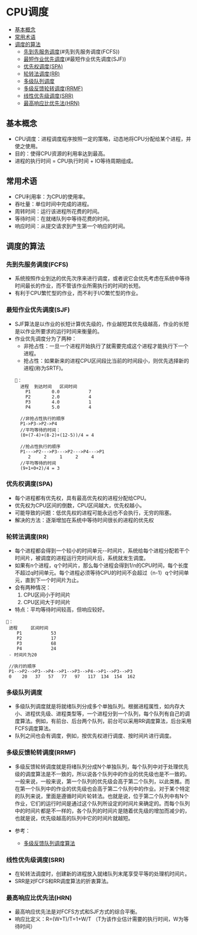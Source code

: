 # CPU调度
- [基本概念](#基本概念)
- [常用术语](#常用术语)
- [调度的算法](#调度的算法)
   - [先到先服务调度](FCFS)(#先到先服务调度(FCFS))
   - [最短作业优先调度](SJF)(#最短作业优先调度(SJF))
   - [优先权调度(SPA)](#优先权调度(SPA))
   - [轮转法调度(RR)](#轮转法调度(RR))
   - [多级队列调度](#多级队列调度)
   - [多级反馈轮转调度(RRMF)](#多级反馈轮转调度(RRMF))
   - [线性优先级调度(SRR)](#线性优先级调度(SRR))
   - [最高响应比优先法(HRN)](#最高响应比优先法(HRN))

## 基本概念
- CPU调度：进程调度程序按照一定的策略，动态地将CPU分配给某个进程，并使之使用。
- 目的：使得CPU资源的利用率达到最高。
- 进程的执行时间 = CPU执行时间 + IO等待周期组成。

## 常用术语
- CPU利用率：为CPU的使用率。
- 吞吐量：单位时间中完成的进程。
- 周转时间：运行该进程所花费的时间。
- 等待时间：在就绪队列中等待花费的时间。
- 响应时间：从提交请求到产生第一个响应的时间。

## 调度的算法
### 先到先服务调度(FCFS)
- 系统按照作业到达的优先次序来进行调度，或者说它会优先考虑在系统中等待时间最长的作业，而不管该作业所需执行的时间的长短。
- 有利于CPU繁忙型的作业，而不利于I/O繁忙型的作业。

### 最短作业优先调度(SJF)
- SJF算法是以作业的长短计算优先级的，作业越短其优先级越高，作业的长短是以作业所要求的运行时间来衡量的。
- 作业优先调度分为了两种：
   - 非抢占性：一旦一个进程开始执行了就需要完成这个进程才能执行下一个进程。
   - 抢占性：如果新来的进程CPU区间段比当前的时间段小，则优先选择新的进程(称为SRTF)。
   ```
   🌰：
     进程  到达时间	区间时间
	   P1		 0.0		   7
	   P2		 2.0		   4
	   P3		 4.0		   1
	   P4		 5.0		   4
     
     //非抢占性执行的顺序
     P1->P3->P2->P4
     //平均等待的时间：
     (0+(7-4)+(8-2)+(12-5))/4 = 4
     
     //抢占性执行的顺序
     P1--->P2--->P3--->P2--->P4--->P1
        2     2     1     2     4
     //平均等待的时间
     (9+1+0+2)/4 = 3
   ```

### 优先权调度(SPA)
- 每个进程都有优先权，具有最高优先权的进程分配给CPU。
- 优先权为CPU区间的倒数，CPU区间越大，优先权越小。
- 可能导致的问题：低优先权的进程可能永远也不会执行，无穷的阻塞。
- 解决的方法：逐渐增加在系统中等待时间很长的进程的优先权

### 轮转法调度(RR)
- 每个进程都会得到一个较小的时间单元--时间片，系统给每个进程分配若干个时间片，被调度的进程运行完时间片后，系统就发生调度。
- 如果有n个进程，q个时间片，那么每个进程会得到1/n的CPU时间，每个长度不超过q时间单元。每个进程必须等待CPU的时间不会超过（n-1）q个时间单元，直到下一个时间片为止。
- 会有两种情况：
   1. CPU区间小于时间片
   2. CPU区间大于时间片
- 特点：平均等待时间较高，但响应较好。
```
🌰：
 进程  	区间时间
	P1		 	 53
	P2			 17
	P3		 	 68
	P4			 24
 - 时间片为20
 
 //执行的顺序
 P1-->P2-->P3-->P4-->P1-->P3-->P4-->P1-->P3-->P3
 0    20   37   57   77   97   117  134  154  162
 ```

### 多级队列调度
- 多级队列调度就是将就绪队列分成多个单独队列。根据进程属性，如内存大小、进程优先级、进程类型等，一个进程分到一个队列，每个队列有自己的调度算法。例如，有前台、后台两个队列，前台可以采用RR调度算法，后台采用FCFS调度算法。
- 队列之间也会有调度，例如，按优先权进行调度、按时间片进行调度。

### 多级反馈轮转调度(RRMF)
- 多级反馈轮转调度就是将绪队列分成N个单独队列，每个队列中对于处理优先级的调度算法是不一致的，所以说各个队列中的作业的优先级也是不一致的。一般来说，一般来说，第一个队列的优先级会高于第二个队列，以此类推。而在第一个队列中的作业的优先级也会高于第二个队列中的作业。对于某个特定的队列来说，里面是遵循时间片轮转法。也就是说，位于第二个队列中有N个作业，它们的运行时间是通过这个队列所设定的时间片来确定的。而每个队列中的时间片都是不一样的，各个队列的时间片是随着优先级的增加而减少的，也就是说，优先级越高的队列中它的时间片就越短。

- 参考：
   - [多级反馈队列调度算法](https://blog.csdn.net/yangquanhui1991/article/details/47446151)

### 线性优先级调度(SRR)
- 在轮转法调度时，创建新的进程放入就绪队列末尾享受平等的处理机时间片。
- SRR是对FCFS和RR调度算法的折衷算法。

### 最高响应比优先法(HRN)
- 最高响应优先法是对FCFS方式和SJF方式的综合平衡。
- 响应比定义：R=(W+T)/T=1+W/T  （T为该作业估计需要的执行时间，W为等待时间）







